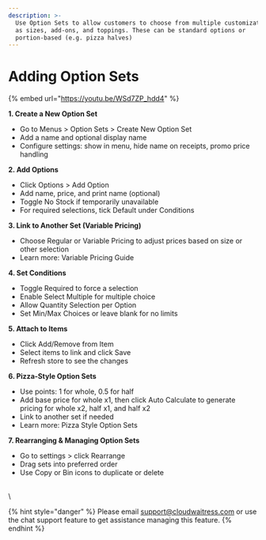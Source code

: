```yaml
---
description: >-
  Use Option Sets to allow customers to choose from multiple customizations such
  as sizes, add-ons, and toppings. These can be standard options or
  portion-based (e.g. pizza halves)
---
```


# Adding Option Sets

{% embed url="https://youtu.be/WSd7ZP_hdd4" %}

**1. Create a New Option Set**

* Go to Menus > Option Sets > Create New Option Set
* Add a name and optional display name
* Configure settings: show in menu, hide name on receipts, promo price handling

**2. Add Options**

* Click Options > Add Option
* Add name, price, and print name (optional)
* Toggle No Stock if temporarily unavailable
* For required selections, tick Default under Conditions

**3. Link to Another Set (Variable Pricing)**

* Choose Regular or Variable Pricing to adjust prices based on size or other selection
* Learn more: Variable Pricing Guide

**4. Set Conditions**

* Toggle Required to force a selection
* Enable Select Multiple for multiple choice
* Allow Quantity Selection per Option
* Set Min/Max Choices or leave blank for no limits

**5. Attach to Items**

* Click Add/Remove from Item
* Select items to link and click Save
* Refresh store to see the changes

**6. Pizza-Style Option Sets**

* Use points: 1 for whole, 0.5 for half
* Add base price for whole x1, then click Auto Calculate to generate pricing for whole x2, half x1, and half x2
* Link to another set if needed
* Learn more: Pizza Style Option Sets

**7. Rearranging & Managing Option Sets**

* Go to settings > click Rearrange
* Drag sets into preferred order
* Use Copy or Bin icons to duplicate or delete

\
\


{% hint style="danger" %}
Please email [support@cloudwaitress.com](mailto:support@cloudwaitress.com) or use the chat support feature to get assistance managing this feature.
{% endhint %}
